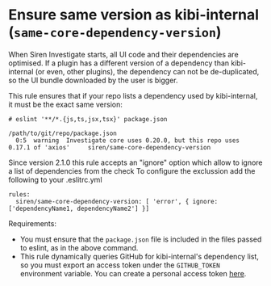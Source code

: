 # Ensure same version as kibi-internal (`same-core-dependency-version`)

When Siren Investigate starts, all UI code and their dependencies are optimised. If a plugin has a different version of a dependency than kibi-internal (or even, other plugins), the dependency can not be de-duplicated, so the UI bundle downloaded by the user is bigger.

This rule ensures that if your repo lists a dependency used by kibi-internal, it must be the exact same version:

```
# eslint '**/*.{js,ts,jsx,tsx}' package.json

/path/to/git/repo/package.json
  0:5  warning  Investigate core uses 0.20.0, but this repo uses 0.17.1 of 'axios'     siren/same-core-dependency-version
``` 

Since version 2.1.0 this rule accepts an "ignore" option which allow to ignore a list of dependencies from the check 
To configure the exclussion add the following to your .eslitrc.yml

```
rules:
  siren/same-core-dependency-version: [ 'error', { ignore: ['dependencyName1, dependencyName2'] }]
```


Requirements:
- You must ensure that the `package.json` file is included in the files passed to eslint, as in the above command.
- This rule dynamically queries GitHub for kibi-internal's dependency list, so you must export an access token under the `GITHUB_TOKEN` environment variable. You can create a personal access token [here](https://github.com/settings/tokens).

